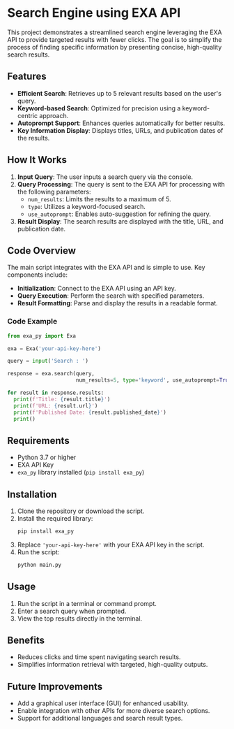 
# Search Engine using EXA API

This project demonstrates a streamlined search engine leveraging the EXA API to provide targeted results with fewer clicks. The goal is to simplify the process of finding specific information by presenting concise, high-quality search results.

## Features
- **Efficient Search**: Retrieves up to 5 relevant results based on the user's query.
- **Keyword-based Search**: Optimized for precision using a keyword-centric approach.
- **Autoprompt Support**: Enhances queries automatically for better results.
- **Key Information Display**: Displays titles, URLs, and publication dates of the results.

## How It Works
1. **Input Query**: The user inputs a search query via the console.
2. **Query Processing**: The query is sent to the EXA API for processing with the following parameters:
   - `num_results`: Limits the results to a maximum of 5.
   - `type`: Utilizes a keyword-focused search.
   - `use_autoprompt`: Enables auto-suggestion for refining the query.
3. **Result Display**: The search results are displayed with the title, URL, and publication date.

## Code Overview
The main script integrates with the EXA API and is simple to use. Key components include:
- **Initialization**: Connect to the EXA API using an API key.
- **Query Execution**: Perform the search with specified parameters.
- **Result Formatting**: Parse and display the results in a readable format.

### Code Example
```python
from exa_py import Exa

exa = Exa('your-api-key-here')

query = input('Search : ')

response = exa.search(query, 
                      num_results=5, type='keyword', use_autoprompt=True) 

for result in response.results:
  print(f'Title: {result.title}')
  print(f'URL: {result.url}')
  print(f'Published Date: {result.published_date}')
  print()
```

## Requirements
- Python 3.7 or higher
- EXA API Key
- `exa_py` library installed (`pip install exa_py`)

## Installation
1. Clone the repository or download the script.
2. Install the required library:
   ```bash
   pip install exa_py
   ```
3. Replace `'your-api-key-here'` with your EXA API key in the script.
4. Run the script:
   ```bash
   python main.py
   ```

## Usage
1. Run the script in a terminal or command prompt.
2. Enter a search query when prompted.
3. View the top results directly in the terminal.

## Benefits
- Reduces clicks and time spent navigating search results.
- Simplifies information retrieval with targeted, high-quality outputs.

## Future Improvements
- Add a graphical user interface (GUI) for enhanced usability.
- Enable integration with other APIs for more diverse search options.
- Support for additional languages and search result types.
